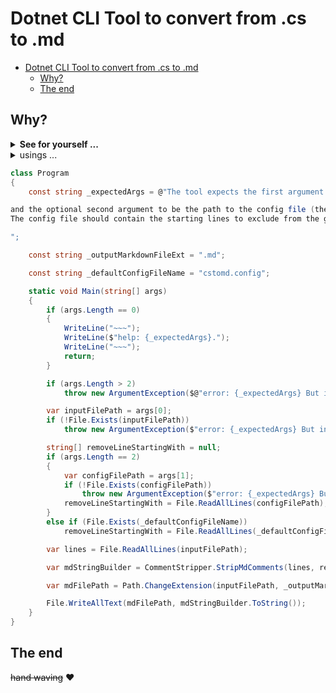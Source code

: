 # Dotnet CLI Tool to convert from .cs to .md


- [Dotnet CLI Tool to convert from .cs to .md](#dotnet-cli-tool-to-convert-from-cs-to-md)
  - [Why?](#why)
  - [The end](#the-end)


## Why?
<details><summary><strong>See for yourself ...</strong></summary>

- still a valid C# `code` file,
    * a nice markdown documentation,
        + and [all around awesome!](#end-of-the-document)
</details>

<details><summary>usings ...</summary>

```cs
using System;
using System.IO;
using CsToMd;
using static System.Console;
```
</details>

```cs
class Program
{
    const string _expectedArgs = @"The tool expects the first argument to be the path to the `.cs` file,

and the optional second argument to be the path to the config file (the default is './cstomd.config')
The config file should contain the starting lines to exclude from the generated output.

";

    const string _outputMarkdownFileExt = ".md";

    const string _defaultConfigFileName = "cstomd.config";

    static void Main(string[] args)
    {
        if (args.Length == 0)
        {
            WriteLine("~~~");
            WriteLine($"help: {_expectedArgs}.");
            WriteLine("~~~");
            return;
        }

        if (args.Length > 2)
            throw new ArgumentException($@"error: {_expectedArgs} But instead got the {args.Length} arguments");

        var inputFilePath = args[0];
        if (!File.Exists(inputFilePath))
            throw new ArgumentException($"error: {_expectedArgs} But instead got nonexisting input file '{inputFilePath}'");

        string[] removeLineStartingWith = null;
        if (args.Length == 2)
        {
            var configFilePath = args[1];
            if (!File.Exists(configFilePath))
                throw new ArgumentException($"error: {_expectedArgs} But got the nonexistent config file '{configFilePath}'");
            removeLineStartingWith = File.ReadAllLines(configFilePath);
        }
        else if (File.Exists(_defaultConfigFileName))
            removeLineStartingWith = File.ReadAllLines(_defaultConfigFileName);

        var lines = File.ReadAllLines(inputFilePath);

        var mdStringBuilder = CommentStripper.StripMdComments(lines, removeLineStartingWith);

        var mdFilePath = Path.ChangeExtension(inputFilePath, _outputMarkdownFileExt);

        File.WriteAllText(mdFilePath, mdStringBuilder.ToString());
    }
}
```

## The end

~~hand waving~~ :heart:
